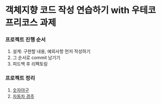 # 객체지향 코드 작성 연습하기 with 우테코 프리코스 과제

### 프로젝트 진행 순서

1. 설계: 구현할 내용, 예외사항 먼저 작성하기
2. 그 순서로 commit 남기기
3. 피드백 후 리팩토링

### 프로젝트 정리

1. [숫자야구](./docs/1_baseball.md)
2. [자동차 경주](./docs/2_racingcar.md)
